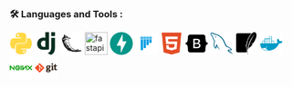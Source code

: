 ### :hammer_and_wrench: Languages and Tools :
<div>
  <img src="https://github.com/devicons/devicon/blob/master/icons/python/python-plain.svg" title="python" **alt="python" width="40" height="40"/>
  <img src="https://github.com/devicons/devicon/blob/master/icons/django/django-plain.svg" title="Djando" **alt="Djando" width="40" height="40"/>
  <img src="https://github.com/devicons/devicon/blob/master/icons/flask/flask-original.svg" title="flask" **alt="flask" width="40" height="40"/>
  <img src="https://achievement-images.teamtreehouse.com/badges_REST_API_Express_Stage1.png" title="fastapi" **alt="fastapi" width="40" height="40"/>
  <img src="https://github.com/devicons/devicon/blob/master/icons/fastapi/fastapi-plain.svg" title="fastapi" **alt="fastapi" width="40" height="40"/>
  <img src="https://github.com/devicons/devicon/blob/master/icons/pytest/pytest-plain.svg" title="pytest" **alt="pytest" width="40" height="40"/>
  <img src="https://github.com/devicons/devicon/blob/master/icons/html5/html5-plain.svg" title="html5" **alt="html5" width="40" height="40"/>
  <img src="https://github.com/devicons/devicon/blob/master/icons/bootstrap/bootstrap-plain.svg" title="bootstrap" **alt="bootstrap" width="40" height="40"/>
  <img src="https://github.com/devicons/devicon/blob/master/icons/mysql/mysql-plain.svg" title="mysql" **alt="mysql" width="40" height="40"/>
  <img src="https://github.com/devicons/devicon/blob/master/icons/sqlite/sqlite-plain.svg" title="sqlite" **alt="sqlite" width="40" height="40"/>
  <img src="https://github.com/devicons/devicon/blob/master/icons/docker/docker-plain.svg" title="docker" **alt="docker" width="40" height="40"/>
  <img src="https://github.com/devicons/devicon/blob/master/icons/nginx/nginx-original.svg" title="nginx" **alt="nginx" width="40" height="40"/>
  <img src="https://github.com/devicons/devicon/blob/master/icons/git/git-original-wordmark.svg" title="Git" **alt="Git" width="40" height="40"/>
</div>
